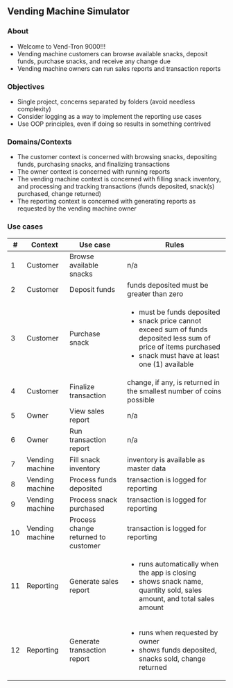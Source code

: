 ## Vending Machine Simulator
### About
+ Welcome to Vend-Tron 9000!!!
+ Vending machine customers can browse available snacks, deposit funds, purchase snacks, and receive any change due
+ Vending machine owners can run sales reports and transaction reports
### Objectives
+ Single project, concerns separated by folders (avoid needless complexity)
+ Consider logging as a way to implement the reporting use cases
+ Use OOP principles, even if doing so results in something contrived
### Domains/Contexts
+ The customer context is concerned with browsing snacks, depositing funds, purchasing snacks, and finalizing transactions
+ The owner context is concerned with running reports
+ The vending machine context is concerned with filling snack inventory, and processing and tracking transactions (funds deposited, snack(s) purchased, change returned)
+ The reporting context is concerned with generating reports as requested by the vending machine owner
### Use cases
|#|Context|Use case|Rules|
|-|-|-|-|
|1|Customer|Browse available snacks|n/a|
|2|Customer|Deposit funds|funds deposited must be greater than zero|
|3|Customer|Purchase snack|<ul><li>must be funds deposited</li><li>snack price cannot exceed sum of funds deposited less sum of price of items purchased</li><li>snack must have at least one (1) available</li></ul>|
|4|Customer|Finalize transaction|change, if any, is returned in the smallest number of coins possible|
|5|Owner|View sales report|n/a|
|6|Owner|Run transaction report|n/a|
|7|Vending machine|Fill snack inventory|inventory is available as master data|
|8|Vending machine|Process funds deposited|transaction is logged for reporting|
|9|Vending machine|Process snack purchased|transaction is logged for reporting|
|10|Vending machine|Process change returned to customer|transaction is logged for reporting|
|11|Reporting|Generate sales report|<ul><li>runs automatically when the app is closing</li><li>shows snack name, quantity sold, sales amount, and total sales amount</li></ul>|
|12|Reporting|Generate transaction report|<ul><li>runs when requested by owner</li><li>shows funds deposited, snacks sold, change returned</li></ul>|


